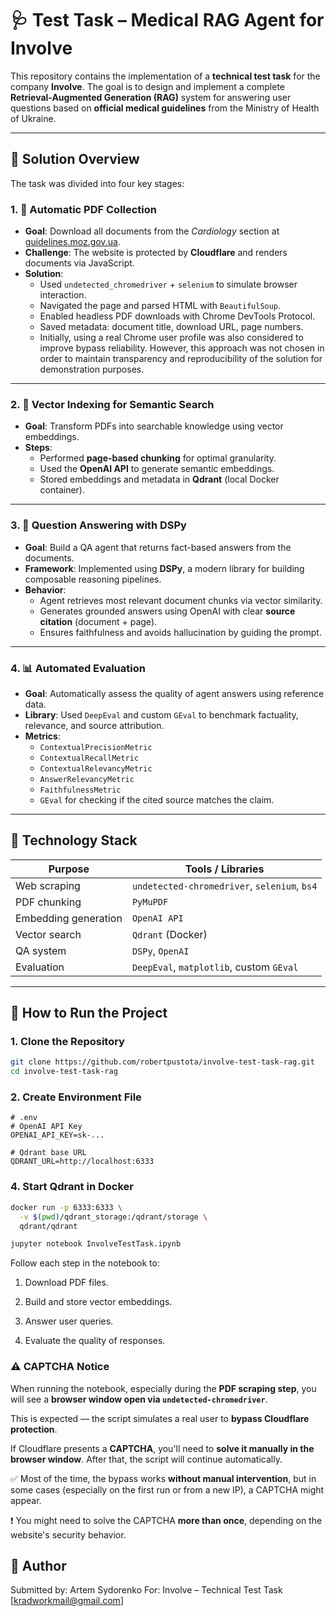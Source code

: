# 🩺 Test Task – Medical RAG Agent for Involve

This repository contains the implementation of a **technical test task** for the company **Involve**. The goal is to design and implement a complete **Retrieval-Augmented Generation (RAG)** system for answering user questions based on **official medical guidelines** from the Ministry of Health of Ukraine.

---

## 📌 Solution Overview

The task was divided into four key stages:

### 1. 🧾 Automatic PDF Collection
- **Goal**: Download all documents from the *Cardiology* section at [guidelines.moz.gov.ua](https://guidelines.moz.gov.ua/documents).
- **Challenge**: The website is protected by **Cloudflare** and renders documents via JavaScript.
- **Solution**:  
  - Used `undetected_chromedriver` + `selenium` to simulate browser interaction.
  - Navigated the page and parsed HTML with `BeautifulSoup`.
  - Enabled headless PDF downloads with Chrome DevTools Protocol.
  - Saved metadata: document title, download URL, page numbers.
  - Initially, using a real Chrome user profile was also considered to improve bypass reliability. However, this approach was not chosen in order to maintain transparency and reproducibility of the solution for demonstration purposes.


---

### 2. 🧠 Vector Indexing for Semantic Search
- **Goal**: Transform PDFs into searchable knowledge using vector embeddings.
- **Steps**:
  - Performed **page-based chunking** for optimal granularity.
  - Used the **OpenAI API** to generate semantic embeddings.
  - Stored embeddings and metadata in **Qdrant** (local Docker container).

---

### 3. 🤖 Question Answering with DSPy
- **Goal**: Build a QA agent that returns fact-based answers from the documents.
- **Framework**: Implemented using **DSPy**, a modern library for building composable reasoning pipelines.
- **Behavior**:
  - Agent retrieves most relevant document chunks via vector similarity.
  - Generates grounded answers using OpenAI with clear **source citation** (document + page).
  - Ensures faithfulness and avoids hallucination by guiding the prompt.

---

### 4. 📊 Automated Evaluation
- **Goal**: Automatically assess the quality of agent answers using reference data.
- **Library**: Used `DeepEval` and custom `GEval` to benchmark factuality, relevance, and source attribution.
- **Metrics**:
  - `ContextualPrecisionMetric`
  - `ContextualRecallMetric`
  - `ContextualRelevancyMetric`
  - `AnswerRelevancyMetric`
  - `FaithfulnessMetric`
  - `GEval` for checking if the cited source matches the claim.

---

## 🧰 Technology Stack

| Purpose              | Tools / Libraries                                |
|----------------------|--------------------------------------------------|
| Web scraping         | `undetected-chromedriver`, `selenium`, `bs4`     |
| PDF chunking         | `PyMuPDF`                                        |
| Embedding generation | `OpenAI API`                                     |
| Vector search        | `Qdrant` (Docker)                                |
| QA system            | `DSPy`, `OpenAI`                                 |
| Evaluation           | `DeepEval`, `matplotlib`, custom `GEval`         |

---

## 🚀 How to Run the Project

### 1. Clone the Repository

```bash
git clone https://github.com/robertpustota/involve-test-task-rag.git
cd involve-test-task-rag
```

### 2. Create Environment File

```env
# .env
# OpenAI API Key
OPENAI_API_KEY=sk-...

# Qdrant base URL
QDRANT_URL=http://localhost:6333
```

### 4. Start Qdrant in Docker
```bash
docker run -p 6333:6333 \
  -v $(pwd)/qdrant_storage:/qdrant/storage \
  qdrant/qdrant
```

```bash
jupyter notebook InvolveTestTask.ipynb
```
Follow each step in the notebook to:

1. Download PDF files.

2. Build and store vector embeddings.

3. Answer user queries.

4. Evaluate the quality of responses.

### ⚠️ CAPTCHA Notice

When running the notebook, especially during the **PDF scraping step**, you will see a **browser window open via `undetected-chromedriver`**.

This is expected — the script simulates a real user to **bypass Cloudflare protection**.

If Cloudflare presents a **CAPTCHA**, you'll need to **solve it manually in the browser window**. After that, the script will continue automatically.

✅ Most of the time, the bypass works **without manual intervention**, but in some cases (especially on the first run or from a new IP), a CAPTCHA might appear.

❗ You might need to solve the CAPTCHA **more than once**, depending on the website's security behavior.


## 👤 Author
Submitted by: Artem Sydorenko
For: Involve – Technical Test Task
[kradworkmail@gmail.com]
